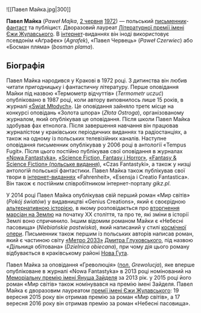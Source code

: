 ![[Павел Майка.jpg|300]]

**Павел Майка** (*Paweł Majka*, [2 червня](https://uk.wikipedia.org/wiki/2_червня) [1972](https://uk.wikipedia.org/wiki/1972)) — польський [письменник](https://uk.wikipedia.org/wiki/Письменник)-[фантаст](https://uk.wikipedia.org/wiki/Фантаст) та публіцист. Дворазовий лауреат [Літературної премії імені Єжи Жулавського](https://uk.wikipedia.org/wiki/Літературна_премія_імені_Єжи_Жулавського). В [інтернет](https://uk.wikipedia.org/wiki/Інтернет)-виданнях він іноді використовує псевдонім «Аґрафек» (*Agrafek*), «Павел Червець» (*Paweł Czerwiec*) або «Босман пляма» (*bosman plama*).

## Біографія

Павел Майка народився у Кракові в 1972 році. З дитинства він любив читати  пригодницьку і фантастичну літературу. Перше оповідання Майки під назвою «Термометр відчуттів» (*Termometr uczuć*) опубліковано в 1987 році, коли автору виповнилось лише 15 років, в журналі [«Świat Młodych»](https://uk.wikipedia.org/w/index.php?title=Świat_Młodych&action=edit&redlink=1). Це оповідання зайняло третє місце на конкурсі оповідань «Золота шпора» (*Złota Ostroga*), організованому журналом, який опублікував це оповідання. Після школи  Павел Майка здобував фах етнолога. Після завершення навчання він  працював журналістом у краківських періодичних виданнях та  радіостанціях, а також на одному із польських телевізійних каналів.  Наступне оповідання письменник опублікував у 2006 році в антології  «Tempus Fugit». Після цього постійно публікував свої оповідання в журналах [«Nowa Fantastyka»](https://uk.wikipedia.org/wiki/Nowa_Fantastyka), [«Science Fiction, Fantasy i Horror»](https://uk.wikipedia.org/w/index.php?title=Science_Fiction_(польський_журнал)&action=edit&redlink=1), [«Fantasy & Science Fiction» (польське видання)](https://uk.wikipedia.org/wiki/Фентезі_%26_Сайнс_фікшн), «Czas Fantastyki», а також у низці антологій польської фантастики. Павел Майка також публікував свої твори в [інтернет-виданнях](https://uk.wikipedia.org/wiki/Інтернет-видання) «Fahrenheit», «Esensja i Creatio Fantastica». Він також є постійним співробітником інтернет-порталу *gikz.pl*.

У 2014 році Павел Майка опублікував свій перший роман «Мир світів» (*Pokój światów*) у видавництві «Genius Creations», який є своєрідною [альтернативною історією](https://uk.wikipedia.org/wiki/Альтернативна_історія), в якому розповідається про [вторгнення марсіан на Землю](https://uk.wikipedia.org/wiki/Марс_у_культурі) на початку ХХ століття, та про те, які зміни в історії Землі воно  спричинило. Іншим відомим романом Майки є «Небесні пасовища» (*Niebiańskie pastwiska*), який написаний у стилі [космічної опери](https://uk.wikipedia.org/wiki/Космічна_опера). Письменник також першим із польських авторів написав роман, який є частиною світу [«Метро 2033»](https://uk.wikipedia.org/wiki/Метро_2033_(роман)) [Дмитра Глуховського](https://uk.wikipedia.org/wiki/Глуховський_Дмитро_Олексійович), під назвою «Дільниця обітована» (*Dzielnica obiecana*), при чому дія цього роману відбувається в краківському районі [Нова Гута](https://uk.wikipedia.org/wiki/Нова_Гута_(Краків)).

Павел Майка за оповідання «Греволюція» ([пол.](https://uk.wikipedia.org/wiki/Польська_мова) *Grewolucja*), яке вперше опубліковане в журналі «Nowa Fantastyka» в 2013 році номінований на [Меморіальну премію імені Януша Зайделя](https://uk.wikipedia.org/wiki/Меморіальна_премія_імені_Януша_Зайделя) за 2013 рік. у 2015 році його роман «Мир світів» також номінувався на премію імені Зайделя. Павел Майка є дворазовим лауреатом [премії імені Єжи Жулавського](https://uk.wikipedia.org/wiki/Літературна_премія_імені_Єжи_Жулавського): 19 вересня 2015 року він отримав премію за роман «Мир світів», а 17 вересня 2016 року він отримав премію за роман «Небесні пасовища».